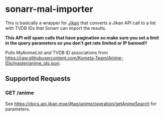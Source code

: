 # sonarr-mal-importer
This is basically a wrapper for [Jikan](jikan.moe) that converts a Jikan API call to a list with TVDB IDs that Sonarr can import the results.

**This API will spam calls that have pagination so make sure you set a limit in the query parameters so you don't get rate limited or IP banned!!**

Pulls MyAnimeList and TVDB ID associations from https://raw.githubusercontent.com/Kometa-Team/Anime-IDs/master/anime_ids.json.

## Supported Requests
### GET /anime
See https://docs.api.jikan.moe/#tag/anime/operation/getAnimeSearch for parameters.